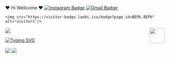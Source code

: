 ♥ Hi Wellcome ♥
[![Instagram Badge](https://img.shields.io/badge/-Instagram-050a30?style=flat-square&logo=instagram&logoColor=white&link=https://www.instagram.com/jaesonking72/)](https://www.instagram.com/jaesonking72)
[![Gmail Badge](https://img.shields.io/badge/-Gmail-050a30?style=flat-square&logo=Gmail&logoColor=white&link=mailto:hamidjk.business@gmail.com)](mailto:hamidjk.business@gmail.com)








    <img src="https://visitor-badge.laobi.icu/badge?page_id=BEPb.BEPb" alt="visitors"/>   
</p>



<!--   my-header-img -->
![](./src/header_.png)
<a href="https://www.python.org/"><img src="https://upload.wikimedia.org/wikipedia/commons/c/c3/Python-logo-notext.svg" align="right" height="48" width="48" ></a>



<!--   my-ticker -->    
[![Typing SVG](https://readme-typing-svg.herokuapp.com?color=%2336BCF7&center=true&vCenter=true&width=600&lines=Hi+there+👋,+I+am+Andrej+Marinchenko;+Welcome+to+My+Profile!;Over+4+years+of+programming+experience;Always+learning+new+things+;Machine+learning+enthusiast+;Kaggle+community+member)](https://git.io/typing-svg)










<a href="https://github.com/hamidjk">
<img align="center" src="https://github-readme-stats.vercel.app/api?username=hamidjk&show_icons=true&count_private=true&include_all_commits=true" /></a>














<a href="https://github.com/hamidjk">
<img align="center" src="https://github-readme-stats.vercel.app/api/top-langs/?username=hamidjk" />
</a>
